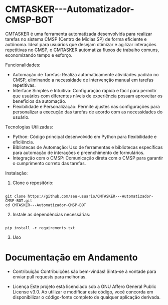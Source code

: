# CMTASKER---Automatizador-CMSP-BOT

CMTASKER é uma ferramenta automatizada desenvolvida para realizar tarefas no sistema CMSP (Centro de Mídias SP) de forma eficiente e autônoma. Ideal para usuários que desejam otimizar e agilizar interações repetitivas no CMSP, o CMTASKER automatiza fluxos de trabalho comuns, economizando tempo e esforço.

Funcionalidades:
- Automação de Tarefas: Realiza automaticamente atividades padrão no CMSP, eliminando a necessidade de intervenção manual em tarefas repetitivas.
- Interface Simples e Intuitiva: Configuração rápida e fácil para permitir que usuários com diferentes níveis de experiência possam aproveitar os benefícios da automação.
- Flexibilidade e Personalização: Permite ajustes nas configurações para personalizar a execução das tarefas de acordo com as necessidades do usuário.

Tecnologias Utilizadas:
- Python: Código principal desenvolvido em Python para flexibilidade e eficiência.
- Bibliotecas de Automação: Uso de ferramentas e bibliotecas específicas para automação de interações e preenchimento de formulários.
- Integração com o CMSP: Comunicação direta com o CMSP para garantir o cumprimento correto das tarefas.

Instalação:
1. Clone o repositório:

<code>
git clone https://github.com/seu-usuario/CMTASKER---Automatizador-CMSP-BOT.git
cd CMTASKER---Automatizador-CMSP-BOT
</code>

2. Instale as dependências necessárias:

<code>
pip install -r requirements.txt
</code>

3. Uso
# Documentação em Andamento

- Contribuição
Contribuições são bem-vindas! Sinta-se à vontade para enviar pull requests para melhorias.

- Licença
Este projeto está licenciado sob a GNU Affero General Public License v3.0. Ao utilizar e modificar este código, você concorda em disponibilizar o código-fonte completo de qualquer aplicação derivada.


